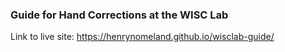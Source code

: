 ### Guide for Hand Corrections at the WISC Lab

Link to live site:
https://henrynomeland.github.io/wisclab-guide/
